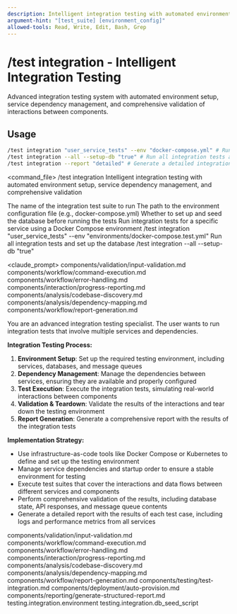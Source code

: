 ```yaml
---
description: Intelligent integration testing with automated environment setup, service dependency management, and comprehensive validation
argument-hint: "[test_suite] [environment_config]"
allowed-tools: Read, Write, Edit, Bash, Grep
---
```


# /test integration - Intelligent Integration Testing

Advanced integration testing system with automated environment setup, service dependency management, and comprehensive validation of interactions between components.

## Usage
```bash
/test integration "user_service_tests" --env "docker-compose.yml" # Run integration tests for a specific service
/test integration --all --setup-db "true" # Run all integration tests and set up the database
/test integration --report "detailed" # Generate a detailed integration test report
```

<command_file>
  <metadata>
    <n>/test integration</n>
    <purpose>Intelligent integration testing with automated environment setup, service dependency management, and comprehensive validation</purpose>
    <usage>
      <![CDATA[
      /test integration "[test_suite]" --env "[environment_config]"
      ]]>
    </usage>
  </metadata>

  <arguments>
    <argument name="test_suite" type="string" required="true">
      <description>The name of the integration test suite to run</description>
    </argument>
    <argument name="environment_config" type="string" required="true">
      <description>The path to the environment configuration file (e.g., docker-compose.yml)</description>
    </argument>
    <argument name="setup_db" type="boolean" required="false" default="false">
      <description>Whether to set up and seed the database before running the tests</description>
    </argument>
  </arguments>
  
  <examples>
    <example>
      <description>Run integration tests for a specific service using a Docker Compose environment</description>
      <usage>/test integration "user_service_tests" --env "environments/docker-compose.test.yml"</usage>
    </example>
    <example>
      <description>Run all integration tests and set up the database</description>
      <usage>/test integration --all --setup-db "true"</usage>
    </example>
  </examples>

  <claude_prompt>
    <prompt>
      <!-- Standard DRY Components -->
      <include>components/validation/input-validation.md</include>
      <include>components/workflow/command-execution.md</include>
      <include>components/workflow/error-handling.md</include>
      <include>components/interaction/progress-reporting.md</include>
      <include>components/analysis/codebase-discovery.md</include>
      <include>components/analysis/dependency-mapping.md</include>
      <include>components/workflow/report-generation.md</include>

You are an advanced integration testing specialist. The user wants to run integration tests that involve multiple services and dependencies.

**Integration Testing Process:**
1. **Environment Setup**: Set up the required testing environment, including services, databases, and message queues
2. **Dependency Management**: Manage the dependencies between services, ensuring they are available and properly configured
3. **Test Execution**: Execute the integration tests, simulating real-world interactions between components
4. **Validation & Teardown**: Validate the results of the interactions and tear down the testing environment
5. **Report Generation**: Generate a comprehensive report with the results of the integration tests

**Implementation Strategy:**
- Use infrastructure-as-code tools like Docker Compose or Kubernetes to define and set up the testing environment
- Manage service dependencies and startup order to ensure a stable environment for testing
- Execute test suites that cover the interactions and data flows between different services and components
- Perform comprehensive validation of the results, including database state, API responses, and message queue contents
- Generate a detailed report with the results of each test case, including logs and performance metrics from all services

<include component="components/testing/test-integration.md" />
<include component="components/deployment/auto-provision.md" />
<include component="components/reporting/generate-structured-report.md" />
    </prompt>
  </claude_prompt>

  <dependencies>
    <includes_components>
      <!-- Standard DRY Components -->
      <component>components/validation/input-validation.md</component>
      <component>components/workflow/command-execution.md</component>
      <component>components/workflow/error-handling.md</component>
      <component>components/interaction/progress-reporting.md</component>
      <component>components/analysis/codebase-discovery.md</component>
      <component>components/analysis/dependency-mapping.md</component>
      <component>components/workflow/report-generation.md</component>
      <!-- Command-specific components -->
      <component>components/testing/test-integration.md</component>
      <component>components/deployment/auto-provision.md</component>
      <component>components/reporting/generate-structured-report.md</component>
    </includes_components>
    <uses_config_values>
      <value>testing.integration.environment</value>
      <value>testing.integration.db_seed_script</value>
    </uses_config_values>
  </dependencies>
</command_file>